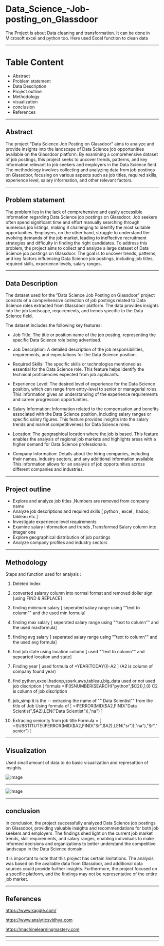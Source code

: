 # Data_Science_-Job-posting_on_Glassdoor
The Project is about Data cleaning and transformation. It can be done in Microsoft excel and python too. Here used Excel function to clean data

-----------------------------------------------------------------------------------------------------------------------------------------------------
<h1>Table Content</h1>

- Abstract 
- Problem statement
- Data Description 
- Project outline
- Methodology  
- visualization 
- conclusion 
- References

-----------------------------------------------------------------------------------------------------------------------------------------------------

<h2>Abstract</h2>

The project "Data Science Job Posting on Glassdoor" aims to analyze and provide insights into the landscape of Data Science job opportunities available
on the Glassdoor platform.
By examining a comprehensive dataset of job postings, this project seeks to uncover trends, patterns, and key information relevant to job seekers 
and employers in the Data Science field.
The methodology involves collecting and analyzing data from job postings on Glassdoor, focusing on various aspects such as job titles, required skills, 
experience level, salary information, and other relevant factors. 

-----------------------------------------------------------------------------------------------------------------------------------------------------

<h2>Problem statement</h2>

The problem lies in the lack of comprehensive and easily accessible information regarding Data Science job postings on Glassdoor. Job seekers often spend 
significant time and effort manually searching through numerous job listings, making it challenging to identify the most suitable opportunities.
Employers, on the other hand, struggle to understand the evolving demands of the job market, leading to ineffective recruitment strategies and difficulty 
in finding the right candidates.
To address this problem, the project aims to collect and analyze a large dataset of Data Science job postings on Glassdoor. The goal is to uncover trends,
patterns, and key factors influencing Data Science job postings, including job titles, required skills, experience levels, salary ranges.

-----------------------------------------------------------------------------------------------------------------------------------------------------

<h2>Data Description</h2>

The dataset used for the "Data Science Job Posting on Glassdoor" project consists of a comprehensive collection of job postings related to Data Science 
roles extracted from Glassdoor platform. The data provides insights into the job landscape, requirements, and trends specific to the Data Science field.

The dataset includes the following key features:

  - Job Title: The title or position name of the job posting, representing the specific Data Science role being advertised.

  - Job Description: A detailed description of the job responsibilities, requirements, and expectations for the Data Science position. 

  - Required Skills: The specific skills or technologies mentioned as essential for the Data Science role. This feature helps identify the technical 
    proficiencies expected from job applicants.

  - Experience Level: The desired level of experience for the Data Science position, which can range from entry-level to senior or managerial roles. 
    This information gives an understanding of the experience requirements and career progression opportunities.

  - Salary Information: Information related to the compensation and benefits associated with the Data Science position, including salary ranges or 
    specific salary figures. This feature provides insights into the salary trends and market competitiveness for Data Science roles.

  - Location: The geographical location where the job is based. This feature enables the analysis of regional job markets and highlights areas with a 
    higher demand for Data Science professionals.

  - Company Information: Details about the hiring companies, including their names, industry sectors, and any additional information available. 
    This information allows for an analysis of job opportunities across different companies and industries.


-----------------------------------------------------------------------------------------------------------------------------------------------------

<h2>Project outline</h2>

   - Explore and analyze job titles ,Numbers are removed from company name
   - Analyze job descriptions and required skills  [ python , excel , hadoo, tableau etc.]
   - Investigate experience level requirements
   - Examine salary information and trends ,Transformed Salary column into integer one
   - Explore geographical distribution of job postings
   - Analyze company profiles and industry sectors

-----------------------------------------------------------------------------------------------------------------------------------------------------

<h2>Methodology</h2>  
  
  Steps and function used for analysis :
  1. Deleted Index
  2. converted salaray column into normal format and removed doller sign [using FIND & REPLACE]
  3. finding minimum salary [ seperated salary range using ""text to column"" and the used min formula]  
  4. finding max salary [ seperated salary range using ""text to column"" and the used maxformula] 
  5. finding avg salary [ seperated salary range using ""text to column"" and the used avg formula]
  6. find job state using location column [ used ""text to column"" and sepearted location and state]
  7. Finding year [ used formula of  =YEAR(TODAY())-A2 ] (A2 is column of company found year)
  8. find python,excel,hadoop,spark,aws,tableau,big_data used or not used job discription 
     ( formula =IF(ISNUMBER(SEARCH("python",$C2)),1,0) C2 is column of  job discription
 
  9. job_simp it is the -- extracing the name of "" Data Scientist"" from the title of Job 
     Using formula of [ =IFERROR(MID($A2,FIND("Data Scientist",$A2),LEN("Data Scientist")),"na")  ]

  10. Extracing seniority from job title 
      Formula = [ =SUBSTITUTE(IFERROR(MID($A2,FIND("Sr",$A2),LEN("sr")),"na"),"Sr","senior") ]

-----------------------------------------------------------------------------------------------------------------------------------------------------

<h2>Visualization</h2>
  Used small amount of data to do basic visualization and represattion of insights.
   
  ![image](https://github.com/Gayu66/Data_Science_-Job-posting_on_Glassdoor/assets/128694860/7d5de0d4-cb4a-4bc7-8808-deec5941af8d)

  -------------------------------------------------------------------------------------------------------------------------------
  
  ![image](https://github.com/Gayu66/Data_Science_-Job-posting_on_Glassdoor/assets/128694860/00ea6334-d390-491c-bf98-b580020ed954)
  
 -----------------------------------------------------------------------------------------------------------------------------------------------------
 
<h2>conclusion</h2>

In conclusion, the project successfully analyzed Data Science job postings on Glassdoor, providing valuable insights and recommendations for both job 
seekers and employers. The findings shed light on the current job market trends, skill requirements, and salary ranges, enabling individuals to make informed 
decisions and organizations to better understand the competitive landscape in the Data Science domain.

It is important to note that this project has certain limitations. The analysis was based on the available data from Glassdoor, and additional data sources
could provide further insights. Furthermore, the project focused on a specific platform, and the findings may not be representative of the entire job market.
 
 -----------------------------------------------------------------------------------------------------------------------------------------------------
 
<h2>References</h2>
 
   https://www.kaggle.com/
   
   https://www.analyticsvidhya.com
   
   https://machinelearningmastery.com
   
-----------------------------------------------------------------------------------------------------------------------------------------------------
-----------------------------------------------------------------------------------------------------------------------------------------------------

  



